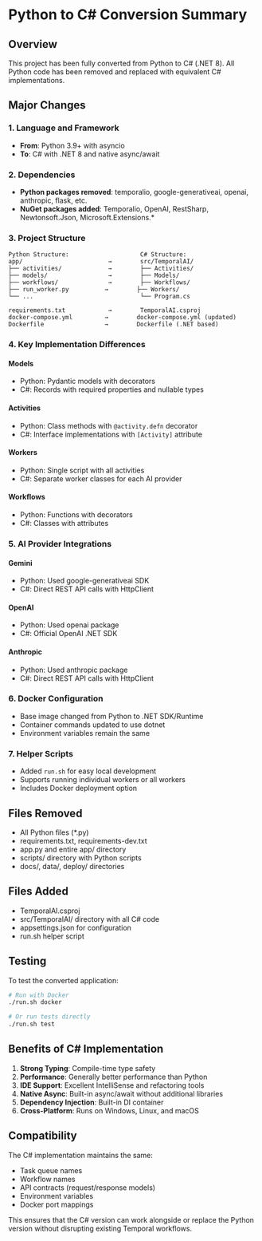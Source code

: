 # Python to C# Conversion Summary

## Overview

This project has been fully converted from Python to C# (.NET 8). All Python code has been removed and replaced with equivalent C# implementations.

## Major Changes

### 1. Language and Framework
- **From**: Python 3.9+ with asyncio
- **To**: C# with .NET 8 and native async/await

### 2. Dependencies
- **Python packages removed**: temporalio, google-generativeai, openai, anthropic, flask, etc.
- **NuGet packages added**: Temporalio, OpenAI, RestSharp, Newtonsoft.Json, Microsoft.Extensions.*

### 3. Project Structure
```
Python Structure:                    C# Structure:
app/                        →        src/TemporalAI/
├── activities/             →        ├── Activities/
├── models/                 →        ├── Models/
├── workflows/              →        ├── Workflows/
├── run_worker.py          →        ├── Workers/
└── ...                              └── Program.cs

requirements.txt            →        TemporalAI.csproj
docker-compose.yml         →        docker-compose.yml (updated)
Dockerfile                 →        Dockerfile (.NET based)
```

### 4. Key Implementation Differences

#### Models
- Python: Pydantic models with decorators
- C#: Records with required properties and nullable types

#### Activities
- Python: Class methods with `@activity.defn` decorator
- C#: Interface implementations with `[Activity]` attribute

#### Workers
- Python: Single script with all activities
- C#: Separate worker classes for each AI provider

#### Workflows
- Python: Functions with decorators
- C#: Classes with attributes

### 5. AI Provider Integrations

#### Gemini
- Python: Used google-generativeai SDK
- C#: Direct REST API calls with HttpClient

#### OpenAI
- Python: Used openai package
- C#: Official OpenAI .NET SDK

#### Anthropic
- Python: Used anthropic package
- C#: Direct REST API calls with HttpClient

### 6. Docker Configuration
- Base image changed from Python to .NET SDK/Runtime
- Container commands updated to use dotnet
- Environment variables remain the same

### 7. Helper Scripts
- Added `run.sh` for easy local development
- Supports running individual workers or all workers
- Includes Docker deployment option

## Files Removed
- All Python files (*.py)
- requirements.txt, requirements-dev.txt
- app.py and entire app/ directory
- scripts/ directory with Python scripts
- docs/, data/, deploy/ directories

## Files Added
- TemporalAI.csproj
- src/TemporalAI/ directory with all C# code
- appsettings.json for configuration
- run.sh helper script

## Testing

To test the converted application:

```bash
# Run with Docker
./run.sh docker

# Or run tests directly
./run.sh test
```

## Benefits of C# Implementation

1. **Strong Typing**: Compile-time type safety
2. **Performance**: Generally better performance than Python
3. **IDE Support**: Excellent IntelliSense and refactoring tools
4. **Native Async**: Built-in async/await without additional libraries
5. **Dependency Injection**: Built-in DI container
6. **Cross-Platform**: Runs on Windows, Linux, and macOS

## Compatibility

The C# implementation maintains the same:
- Task queue names
- Workflow names
- API contracts (request/response models)
- Environment variables
- Docker port mappings

This ensures that the C# version can work alongside or replace the Python version without disrupting existing Temporal workflows.